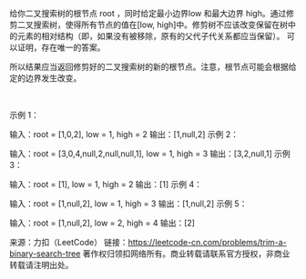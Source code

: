 给你二叉搜索树的根节点 root ，同时给定最小边界low 和最大边界 high。通过修剪二叉搜索树，使得所有节点的值在[low, high]中。修剪树不应该改变保留在树中的元素的相对结构（即，如果没有被移除，原有的父代子代关系都应当保留）。 可以证明，存在唯一的答案。

所以结果应当返回修剪好的二叉搜索树的新的根节点。注意，根节点可能会根据给定的边界发生改变。

 

示例 1：


输入：root = [1,0,2], low = 1, high = 2
输出：[1,null,2]
示例 2：


输入：root = [3,0,4,null,2,null,null,1], low = 1, high = 3
输出：[3,2,null,1]
示例 3：

输入：root = [1], low = 1, high = 2
输出：[1]
示例 4：

输入：root = [1,null,2], low = 1, high = 3
输出：[1,null,2]
示例 5：

输入：root = [1,null,2], low = 2, high = 4
输出：[2]

来源：力扣（LeetCode）
链接：https://leetcode-cn.com/problems/trim-a-binary-search-tree
著作权归领扣网络所有。商业转载请联系官方授权，非商业转载请注明出处。